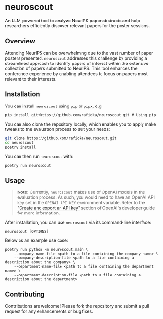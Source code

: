 # neuroscout

An LLM-powered tool to analyze NeurIPS paper abstracts and help researchers efficiently
discover relevant papers for the poster sessions.

## Overview

Attending NeurIPS can be overwhelming due to the vast number of paper posters presented.
`neuroscout` addresses this challenge by providing a streamlined approach to identify
papers of interest within the extensive collection of papers submitted to NeurIPS. This
tool enhances the conference experience by enabling attendees to focus on papers most
relevant to their interests.

## Installation

You can install `neuroscout` using `pip` or `pipx`, e.g.

```
pip install git+https://github.com/rafidka/neuroscout.git # Using pip
```

You can also clone the repository locally, which enables you to apply make tweaks to the
evaluation process to suit your needs:

```bash
git clone https://github.com/rafidka/neuroscout.git
cd neuroscout
poetry install
```

You can then run `neuroscout` with:

```
poetry run neuroscout
```

## Usage

> **Note**: Currently, `neuroscout` makes use of OpenAI models in the evaluation process.
> As such, you would need to have an OpenAI API key set in the `OPENAI_API_KEY`
> environment variable. Refer to the ["Create and export an API
> key"](https://platform.openai.com/docs/quickstart#create-and-export-an-api-key) section
> of OpenAI's developer guide for more information.

After installation, you can use `neuroscout` via its command-line interface:

```
neuroscout [OPTIONS]
```

Below as an example use case:

```
poetry run python -m neuroscout.main \
    --company-name-file <path to a file containing the company name> \
    --company-description-file <path to a file containing a description about the company> \
    --department-name-file <path to a file containing the department name> \
    --department-description-file <path to a file containing a description about the department>
```

## Contributing

Contributions are welcome! Please fork the repository and submit a pull request for any
enhancements or bug fixes.
